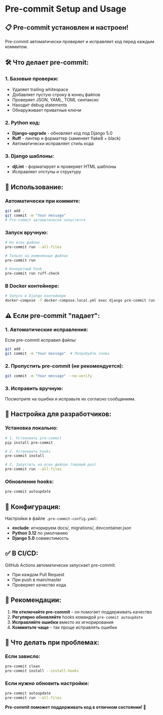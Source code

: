 # Pre-commit Setup and Usage

## 📋 Pre-commit установлен и настроен!

Pre-commit автоматически проверяет и исправляет код перед каждым коммитом.

## 🛠️ Что делает pre-commit:

### **1. Базовые проверки:**
- Удаляет trailing whitespace
- Добавляет пустую строку в конец файлов
- Проверяет JSON, YAML, TOML синтаксис
- Находит debug statements
- Обнаруживает приватные ключи

### **2. Python код:**
- **Django-upgrade** - обновляет код под Django 5.0
- **Ruff** - линтер и форматтер (заменяет flake8 + black)
- Автоматически исправляет стиль кода

### **3. Django шаблоны:**
- **djLint** - форматирует и проверяет HTML шаблоны
- Исправляет отступы и структуру

## 🚀 Использование:

### **Автоматически при коммите:**
```bash
git add .
git commit -m "Your message"
# Pre-commit автоматически запустится
```

### **Запуск вручную:**
```bash
# На всех файлах
pre-commit run --all-files

# Только на изменённых файлах
pre-commit run

# Конкретный hook
pre-commit run ruff-check
```

### **В Docker контейнере:**
```bash
# Запуск в Django контейнере
docker-compose -f docker-compose.local.yml exec django pre-commit run --all-files
```

## ⚠️ Если pre-commit "падает":

### **1. Автоматические исправления:**
Если pre-commit исправил файлы:
```bash
git add .
git commit -m "Your message"  # Попробуйте снова
```

### **2. Пропустить pre-commit (не рекомендуется):**
```bash
git commit -m "Your message" --no-verify
```

### **3. Исправить вручную:**
Посмотрите на ошибки и исправьте их согласно сообщениям.

## 🔧 Настройка для разработчиков:

### **Установка локально:**
```bash
# 1. Установить pre-commit
pip install pre-commit

# 2. Установить hooks
pre-commit install

# 3. Запустить на всех файлах (первый раз)
pre-commit run --all-files
```

### **Обновление hooks:**
```bash
pre-commit autoupdate
```

## 📁 Конфигурация:

Настройки в файле `.pre-commit-config.yaml`:
- **exclude**: игнорируем docs/, migrations/, devcontainer.json
- **Python 3.12** по умолчанию
- **Django 5.0** совместимость

## ✅ В CI/CD:

GitHub Actions автоматически запускает pre-commit:
- При каждом Pull Request
- При push в main/master
- Проверяет качество кода

## 🎯 Рекомендации:

1. **Не отключайте pre-commit** - он помогает поддерживать качество
2. **Регулярно обновляйте** hooks командой `pre-commit autoupdate`
3. **Исправляйте ошибки** вместо их игнорирования
4. **Коммитьте чаще** - так проще исправлять ошибки

## 🚫 Что делать при проблемах:

### **Если зависло:**
```bash
pre-commit clean
pre-commit install --install-hooks
```

### **Если нужно обновить настройки:**
```bash
pre-commit autoupdate
pre-commit run --all-files
```

**Pre-commit поможет поддерживать код в отличном состоянии! 🎉**
